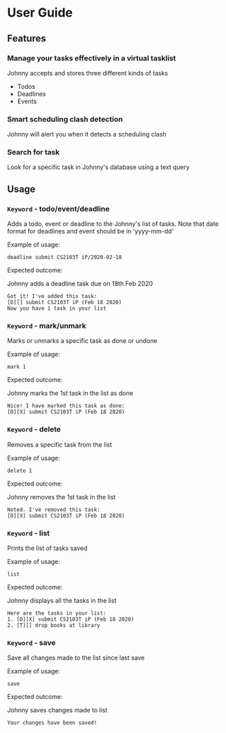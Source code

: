 # User Guide

## Features 

### Manage your tasks effectively in a virtual tasklist

Johnny accepts and stores three different kinds of tasks 
- Todos
- Deadlines
- Events

### Smart scheduling clash detection

Johnny will alert you when it detects a scheduling clash

### Search for task

Look for a specific task in Johnny's database using a text query

## Usage

### `Keyword` - todo/event/deadline

Adds a todo, event or deadline to the Johnny's list
of tasks. Note that date format for deadlines and event 
should be in 'yyyy-mm-dd'

Example of usage: 

`deadline submit CS2103T iP/2020-02-18`

Expected outcome:

Johnny adds a deadline task due on 18th Feb 2020

```
Got it! I've added this task:
[D][] submit CS2103T iP (Feb 18 2020)
Now you have 1 task in your list
```

### `Keyword` - mark/unmark

Marks or unmarks a specific task as done or 
undone

Example of usage:

`mark 1`

Expected outcome:

Johnny marks the 1st task in the list as done

```
Nice! I have marked this task as done:
[D][X] submit CS2103T iP (Feb 18 2020)
```

### `Keyword` - delete

Removes a specific task from the list

Example of usage:

`delete 1`

Expected outcome:

Johnny removes the 1st task in the list

```
Noted. I've removed this task:
[D][X] submit CS2103T iP (Feb 18 2020)
```

### `Keyword` - list

Prints the list of tasks saved

Example of usage:

`list`

Expected outcome:

Johnny displays all the tasks in the list

```
Here are the tasks in your list:
1. [D][X] submit CS2103T iP (Feb 18 2020)
2. [T][] drop books at library
```

### `Keyword` - save

Save all changes made to the list since last save

Example of usage:

`save`

Expected outcome:

Johnny saves changes made to list

```
Your changes have been saved!
```